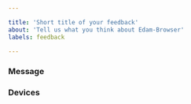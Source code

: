 ```yaml
---

title: 'Short title of your feedback'
about: 'Tell us what you think about Edam-Browser'
labels: feedback

---
```

<!-- Thanks for your interest in the Edam-Browser. -->


### Message

<!-- Please enter here your feedback, note that you also can add image -->


### Devices

<!-- On what devices do you use Edam-Browser? (desktop,labtop,tablet,smart phone) --> 

